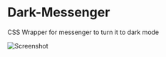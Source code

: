 # Dark-Messenger
CSS Wrapper for messenger to turn it to dark mode

![Screenshot](http://i.imgur.com/TIUISbD.png)
